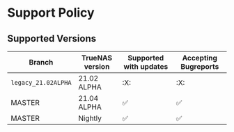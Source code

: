 # Support Policy

## Supported Versions

| Branch | TrueNAS version | Supported with updates | Accepting Bugreports |
| ------- | ------- |------------------ | -------------- |
| `legacy_21.02ALPHA` | 21.02 ALPHA | :X: | :X: |
| MASTER | 21.04 ALPHA | :white_check_mark: | :white_check_mark: |
| MASTER | Nightly | :white_check_mark: | :white_check_mark: |

